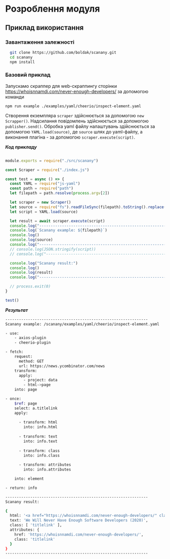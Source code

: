 # Розроблення модуля

## Приклад використання

### Завантаження залежності

```sh
  git clone https://github.com/boldak/scanany.git
  cd scanany
  npm install
```

### Базовий приклад

Запускамо скраппер для web-скраппингу сторінки  https://whoisnnamdi.com/never-enough-developers/ за допомогою команди 
```
npm run example ./examples/yaml/cheerio/inspect-element.yaml
```

Створення екземпляра ```scraper``` здійснюється за допомогою  ```new Scrapper()```. Надсилання повідомлень здійснюється за допомогою ```publisher.send()```. Обробка yaml файлу налаштувань 
 здійснюється за допомогою ```YAML.load(source)```, де ```source``` шлях до yaml-файлу, а виконання плагіна - за допомогою ```scraper.execute(script)```.

***Код прикладу***

```js

module.exports = require("./src/scanany")

const Scraper = require("./index.js")

const test = async () => {
  const YAML = require("js-yaml")
  const path = require("path")
  let filepath = path.resolve(process.argv[2])

  let scraper = new Scraper()
  let source = require("fs").readFileSync(filepath).toString().replace(/\t/gm, " ")
  let script = YAML.load(source)

  let result = await scraper.execute(script)
  console.log("---------------------------------------------------------------")
  console.log(`Scanany example: ${filepath}`)
  console.log()
  console.log(source)
  console.log("---------------------------------------------------------------")
  // console.log(JSON.stringify(script))
  // console.log("---------------------------------------------------------------")

  console.log("Scanany result:")
  console.log()
  console.log(result)
  console.log("---------------------------------------------------------------")

  // process.exit(0)
}

test()

```

***Результат***

```sh
---------------------------------------------------------------
Scanany example: /scanany/examples/yaml/cheerio/inspect-element.yaml

- use: 
    - axios-plugin
    - cheerio-plugin

- fetch:
    request:
      method: GET
      url: https://news.ycombinator.com/news
    transform:
      apply:
        - project: data
        - html->page  
    into: page

- once:
    $ref: page
    select: a.titlelink
    apply:
      
      - transform: html
        into: info.html    
      
      - transform: text
        into: info.text    
      
      - transform: class
        into: info.class    
      
      - transform: attributes
        into: info.attributes    

    into: element

- return: info          

---------------------------------------------------------------
Scanany result:

{
  html: '<a href="https://whoisnnamdi.com/never-enough-developers/" class="titlelink">We Will Never Have Enough Software Developers (2020)</a>',
  text: 'We Will Never Have Enough Software Developers (2020)',
  class: [ 'titlelink' ],
  attributes: {
    href: 'https://whoisnnamdi.com/never-enough-developers/',
    class: 'titlelink'
  }
}
---------------------------------------------------------------


```
